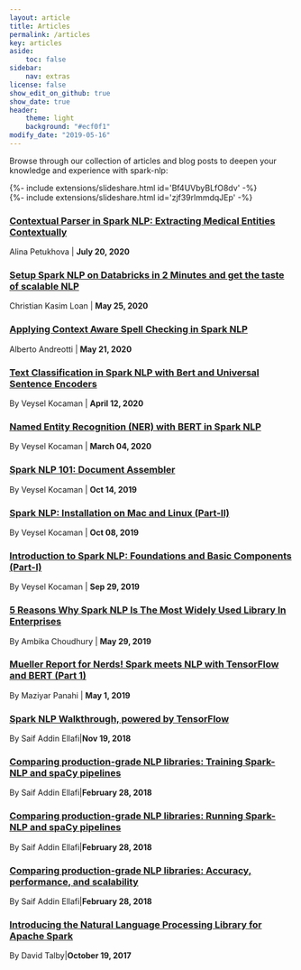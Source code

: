 ```yaml
---
layout: article
title: Articles
permalink: /articles
key: articles
aside:
    toc: false
sidebar:
    nav: extras    
license: false
show_edit_on_github: true
show_date: true
header:
    theme: light
    background: "#ecf0f1"
modify_date: "2019-05-16"
---
```


Browse through our collection of articles and blog posts to deepen your knowledge and experience with spark-nlp:

<div>{%- include extensions/slideshare.html id='Bf4UVbyBLfO8dv' -%}</div>

<div>{%- include extensions/slideshare.html id='zjf39rlmmdqJEp' -%}</div>

### [Contextual Parser in Spark NLP: Extracting Medical Entities Contextually](https://medium.com/spark-nlp/contextual-parser-in-spark-nlp-extracting-medical-entities-contextually-cdbf0e2cb693)

Alina Petukhova | **July 20, 2020**

### [Setup Spark NLP on Databricks in 2 Minutes and get the taste of scalable NLP](https://medium.com/spark-nlp/spark-nlp-quickstart-tutorial-with-databricks-5df54853cf0a)

Christian Kasim Loan | **May 25, 2020**

### [Applying Context Aware Spell Checking in Spark NLP](https://medium.com/spark-nlp/applying-context-aware-spell-checking-in-spark-nlp-3c29c46963bc)

Alberto Andreotti | **May 21, 2020**

### [Text Classification in Spark NLP with Bert and Universal Sentence Encoders](https://towardsdatascience.com/text-classification-in-spark-nlp-with-bert-and-universal-sentence-encoders-e644d618ca32)

By Veysel Kocaman | **April 12, 2020**

### [Named Entity Recognition (NER) with BERT in Spark NLP](https://towardsdatascience.com/named-entity-recognition-ner-with-bert-in-spark-nlp-874df20d1d77)

By Veysel Kocaman | **March 04, 2020**

### [Spark NLP 101: Document Assembler](https://medium.com/spark-nlp/spark-nlp-101-document-assembler-500018f5f6b5)

By Veysel Kocaman | **Oct 14, 2019**

### [Spark NLP: Installation on Mac and Linux (Part-II)](https://medium.com/spark-nlp/introduction-to-spark-nlp-installation-and-getting-started-part-ii-d009f7a177f3)

By Veysel Kocaman | **Oct 08, 2019**

### [Introduction to Spark NLP: Foundations and Basic Components (Part-I)](https://medium.com/spark-nlp/introduction-to-spark-nlp-foundations-and-basic-components-part-i-c83b7629ed59)

By Veysel Kocaman | **Sep 29, 2019**

### [5 Reasons Why Spark NLP Is The Most Widely Used Library In Enterprises](https://www.analyticsindiamag.com/5-reasons-why-spark-nlp-is-the-most-widely-used-library-in-enterprises/)

By Ambika Choudhury | **May 29, 2019**

### [Mueller Report for Nerds! Spark meets NLP with TensorFlow and BERT (Part 1)](https://medium.com/hackernoon/mueller-report-for-nerds-spark-meets-nlp-with-tensorflow-and-bert-part-1-32490a8f8f12)

By Maziyar Panahi | **May 1, 2019**

### [Spark NLP Walkthrough, powered by TensorFlow](https://medium.com/@saif1988/spark-nlp-walkthrough-powered-by-tensorflow-9965538663fd)

By Saif Addin Ellafi|**Nov 19, 2018**

### [Comparing production-grade NLP libraries: Training Spark-NLP and spaCy pipelines](https://www.oreilly.com/ideas/comparing-production-grade-nlp-libraries-training-spark-nlp-and-spacy-pipelines)

By Saif Addin Ellafi|**February 28, 2018**

### [Comparing production-grade NLP libraries: Running Spark-NLP and spaCy pipelines](https://www.oreilly.com/ideas/comparing-production-grade-nlp-libraries-running-spark-nlp-and-spacy-pipelines)

By Saif Addin Ellafi|**February 28, 2018**

### [Comparing production-grade NLP libraries: Accuracy, performance, and scalability](https://www.oreilly.com/ideas/comparing-production-grade-nlp-libraries-accuracy-performance-and-scalability)

By Saif Addin Ellafi|**February 28, 2018**

### [Introducing the Natural Language Processing Library for Apache Spark](https://databricks.com/blog/2017/10/19/introducing-natural-language-processing-library-apache-spark.html)

By David Talby|**October 19, 2017**
